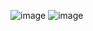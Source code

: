 ![image](https://github.com/26081yogesh/Basic_JS_Dictionary_App/assets/108536566/96b1e983-3320-4c3e-9836-c13b9d79a84f)
![image](https://github.com/26081yogesh/Basic_JS_Dictionary_App/assets/108536566/b232c94e-63cb-4387-8443-048b062da6ec)

